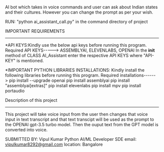 AI bot  which takes in voice commands and user can ask about Indian states and their cultures. However you can change the prompt as per your wish.

RUN: "python ai_assistant_call.py" in the command directory of project

IMPORTANT REQUIREMENTS
_____________________

*API KEYS:Kindly use the below api keys before running this program.
			Required API KEYS-----> ASSEMBLYAI, ELEVENLABS, OPENAI 
			In the __init__ method of CLASS AI_Assistant enter the respective API KEYS where "API-KEY" is mentioned.
			

*IMPORTANT PYTHON LIBRARIES INSTALLATIONS: Kindly install the following libraries before running this program.
			Required installations------> pip install --upgrade openai
						      pip install assemblyai
						      pip install "assemblyai[extras]"
						      pip install elevenlabs
					  	      pip install mpv
						      pip install portaudio



Description of this project
___________________________

This project will take voice input from the user then changes that voice input in text transcript and that text transcipt will be used as the prompt to the 
OPENAI gpt-3.5 turbo model. Then the ouput text from the GPT model is converted into voice.

SUBMITTED BY:
Vipul Kumar
Python AI/ML Developer SDE
email: vipulkumar8292@gmail.com
location: Bangalore
